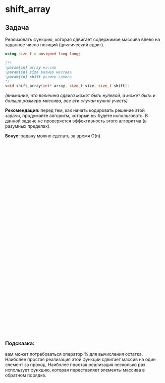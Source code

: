 # shift_array
## Задача
Реализовать функцию, которая сдвигает содержимое массива влево на заданное число позиций (циклический сдвиг).

```c++
using size_t = unsigned long long;

/*!
\param[in] array массив
\param[in] size размер массива
\param[in] shift размер сдвига  
*/
void shift_array(int* array, size_t size, size_t shift);
```

*(внимание, что величина сдвига может быть нулевой, а может быть и больше размера массива, все эти случаи нужно учесть)*

**Рекомендация:** перед тем, как начать кодировать решение этой задачи, продумайте алгоритм, который вы будете использовать. В данной задаче не проверяется эффективность этого алгоритма (в разумных пределах).

**Бонус:** задачу можно сделать за время O(n)

<br/><br/><br/><br/><br/><br/><br/><br/><br/><br/><br/><br/><br/><br/><br/><br/><br/><br/>
<br/><br/><br/><br/><br/><br/><br/><br/><br/><br/><br/><br/><br/><br/><br/><br/><br/><br/>
### Подсказка:
вам может потребоваться оператор % для вычисления остатка. Наиболее простая реализация этой функции сдвигает массив на один элемент за проход. Наиболее простая реализация несколько раз использует функцию, которая переставляет элементы массива в обратном порядке.